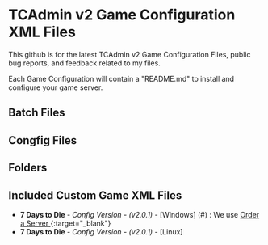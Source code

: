 # TCAdmin v2 Game Configuration XML Files

This github is for the latest TCAdmin v2 Game Configuration Files, public bug reports, and feedback related to my files.

Each Game Configuration will contain a "README.md" to install and configure your game server.

## Batch Files

## Congfig Files

## Folders

## Included Custom Game XML Files

* **7 Days to Die** - *Config Version - (v2.0.1)* - [Windows] (#) : We use [Order a Server ](https://www.ukpowered.uk/members/cart.php?a=confproduct&i=0){:target="_blank"}
* **7 Days to Die** - *Config Version - (v2.0.1)* - [Linux]
